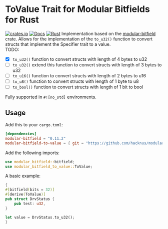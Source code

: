 # ToValue Trait for Modular Bitfields for Rust

[![crates.io](https://img.shields.io/crates/v/modular-bitfield-to-value.svg)](https://crates.io/crates/modular-bitfield-to-value)
[![Docs](https://docs.rs/modular-bitfield-to-value/badge.svg)](https://docs.rs/modular-bitfield-to-value)
[![Rust](https://github.com/hacknus/modular-bitfield-to-value/actions/workflows/rust.yml/badge.svg)](https://github.com/hacknus/modular-bitfield-to-value/actions/workflows/rust.yml)
Implementation based on the [modular-bitfield](https://crates.io/crates/modular-bitfield) crate.
Allows for the implementation of the `to_u32()` function to convert structs that implement the Specifier trait to a value.  
TODO:
- [X] `to_u32()` function to convert structs with length of 4 bytes to u32
- [ ] `to_u32()` extend this function to convert structs with length of 3 bytes to u32
- [ ] `to_u16()` function to convert structs with length of 2 bytes to u16
- [ ] `to_u8()` function to convert structs with length of 1 byte to u8
- [ ] `to_bool()` function to convert structs with length of 1 bit to bool

Fully supported in `#![no_std]` environments.

## Usage

Add this to your `cargo.toml`:

```toml
[dependencies]
modular-bitfield = "0.11.2"
modular-bitfield-to-value = { git = "https://github.com/hacknus/modular_bitfield_to_value" }
```

Add the following imports:

```rust
use modular_bitfield::bitfield;
use modular_bitfield_to_value::ToValue;
```

A basic example:

```rust
{
#[bitfield(bits = 32)]
#[derive(ToValue)]
pub struct DrvStatus {
    pub test: u32,
}

let value = DrvStatus.to_u32();
}
```
